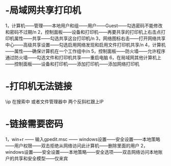 # -局域网共享打印机
1，计算机——管理——本地用户和组——用户——Guest——勾选密码不能修改和密码不过期/n
2，控制面板——设备和打印机——再要共享的打印机上右击点打印机属性——共享——勾选共享这台打印机/n
3，网络图标右击——打开网络共享中心——高级共享设置——勾选启用网络发现和启用文件打印机共享/n
4，计算机——属性——确保计算机在一个工作组中/n
5，控制面板——防火墙——允许程序通过防火墙——勾选文件和打印机共享——重启电脑
6，在局域网其他计算机上——控制面板——设备和打印机——添加打印机——添加网络打印机


# -打印机无法链接
\\ip       在搜索中 或者文件管理器中 两个反斜杠跟上IP


# -链接需要密码
1，win+r —— 输入gpedit.msc —— windows设置——安全设置——本地策略——用户权限——双击拒绝从网络访问此计算机——删除里面的用户
2，                           windows设置——安全设置——本地策略——安全选项——双击网络访问本地账户的共享和安全模型——仅来宾


